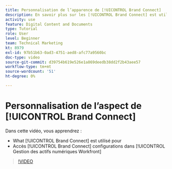 ```yaml
---
title: Personnalisation de l’apparence de [!UICONTROL Brand Connect]
description: En savoir plus sur les [!UICONTROL Brand Connect] est utilisé pour et comment accéder à [!UICONTROL Brand Connect] configurations dans [!UICONTROL Gestion des actifs numériques Workfront].
activity: use
feature: Digital Content and Documents
type: Tutorial
role: User
level: Beginner
team: Technical Marketing
kt: 8979
exl-id: 97b51b63-0ad3-4751-aed8-afc77a9560bc
doc-type: video
source-git-commit: d39754b619e526e1a869deedb38dd2f2b43aee57
workflow-type: tm+mt
source-wordcount: '51'
ht-degree: 0%

---
```


# Personnalisation de l’aspect de [!UICONTROL Brand Connect]

Dans cette vidéo, vous apprendrez :

* What [!UICONTROL Brand Connect] est utilisé pour
* Accès [!UICONTROL Brand Connect] configurations dans [!UICONTROL Gestion des actifs numériques Workfront]

>[!VIDEO](https://video.tv.adobe.com/v/335241/?quality=12)
